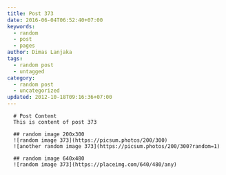 ```yaml
---
title: Post 373
date: 2016-06-04T06:52:40+07:00
keywords:
  - random
  - post
  - pages
author: Dimas Lanjaka
tags:
  - random post
  - untagged
category:
  - random post
  - uncategorized
updated: 2012-10-18T09:16:36+07:00
---
```


      # Post Content
      This is content of post 373

      ## random image 200x300
      ![random image 373](https://picsum.photos/200/300)
      ![another random image 373](https://picsum.photos/200/300?random=1)

      ## random image 640x480
      ![random image 373](https://placeimg.com/640/480/any)
      